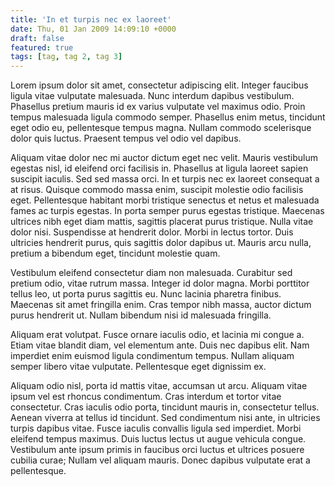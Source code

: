 ```yaml
---
title: 'In et turpis nec ex laoreet'
date: Thu, 01 Jan 2009 14:09:10 +0000
draft: false
featured: true
tags: [tag, tag 2, tag 3]
---
```




Lorem ipsum dolor sit amet, consectetur adipiscing elit. Integer faucibus ligula vitae vulputate malesuada. Nunc interdum dapibus vestibulum. Phasellus pretium mauris id ex varius vulputate vel maximus odio. Proin tempus malesuada ligula commodo semper. Phasellus enim metus, tincidunt eget odio eu, pellentesque tempus magna. Nullam commodo scelerisque dolor quis luctus. Praesent tempus vel odio vel dapibus.

Aliquam vitae dolor nec mi auctor dictum eget nec velit. Mauris vestibulum egestas nisl, id eleifend orci facilisis in. Phasellus at ligula laoreet sapien suscipit iaculis. Sed sed massa orci. In et turpis nec ex laoreet consequat a at risus. Quisque commodo massa enim, suscipit molestie odio facilisis eget. Pellentesque habitant morbi tristique senectus et netus et malesuada fames ac turpis egestas. In porta semper purus egestas tristique. Maecenas ultrices nibh eget diam mattis, sagittis placerat purus tristique. Nulla vitae dolor nisi. Suspendisse at hendrerit dolor. Morbi in lectus tortor. Duis ultricies hendrerit purus, quis sagittis dolor dapibus ut. Mauris arcu nulla, pretium a bibendum eget, tincidunt molestie quam.

Vestibulum eleifend consectetur diam non malesuada. Curabitur sed pretium odio, vitae rutrum massa. Integer id dolor magna. Morbi porttitor tellus leo, ut porta purus sagittis eu. Nunc lacinia pharetra finibus. Maecenas sit amet fringilla enim. Cras tempor nibh massa, auctor dictum purus hendrerit ut. Nullam bibendum nisi id malesuada fringilla.

Aliquam erat volutpat. Fusce ornare iaculis odio, et lacinia mi congue a. Etiam vitae blandit diam, vel elementum ante. Duis nec dapibus elit. Nam imperdiet enim euismod ligula condimentum tempus. Nullam aliquam semper libero vitae vulputate. Pellentesque eget dignissim ex.

Aliquam odio nisl, porta id mattis vitae, accumsan ut arcu. Aliquam vitae ipsum vel est rhoncus condimentum. Cras interdum et tortor vitae consectetur. Cras iaculis odio porta, tincidunt mauris in, consectetur tellus. Aenean viverra at tellus id tincidunt. Sed condimentum nisi ante, in ultricies turpis dapibus vitae. Fusce iaculis convallis ligula sed imperdiet. Morbi eleifend tempus maximus. Duis luctus lectus ut augue vehicula congue. Vestibulum ante ipsum primis in faucibus orci luctus et ultrices posuere cubilia curae; Nullam vel aliquam mauris. Donec dapibus vulputate erat a pellentesque.